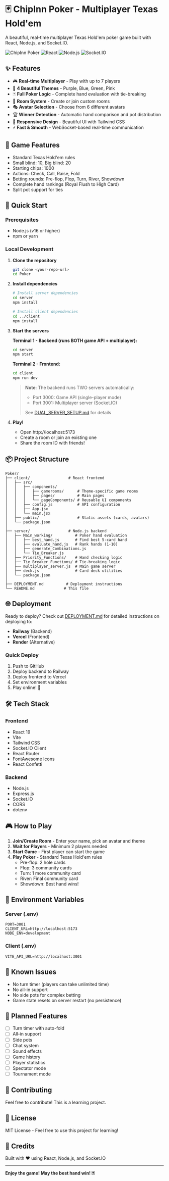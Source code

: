 # 🃏 ChipInn Poker - Multiplayer Texas Hold'em

A beautiful, real-time multiplayer Texas Hold'em poker game built with React, Node.js, and Socket.IO.

![ChipInn Poker](https://img.shields.io/badge/poker-texas%20hold'em-red)
![React](https://img.shields.io/badge/react-19.0.0-blue)
![Node.js](https://img.shields.io/badge/node.js-express-green)
![Socket.IO](https://img.shields.io/badge/socket.io-realtime-yellow)

## ✨ Features

- 🎮 **Real-time Multiplayer** - Play with up to 7 players
- 🎨 **4 Beautiful Themes** - Purple, Blue, Green, Pink
- 🃏 **Full Poker Logic** - Complete hand evaluation with tie-breaking
- 👥 **Room System** - Create or join custom rooms
- 🎭 **Avatar Selection** - Choose from 6 different avatars
- 🏆 **Winner Detection** - Automatic hand comparison and pot distribution
- 📱 **Responsive Design** - Beautiful UI with Tailwind CSS
- ⚡ **Fast & Smooth** - WebSocket-based real-time communication

## 🎯 Game Features

- Standard Texas Hold'em rules
- Small blind: 10, Big blind: 20
- Starting chips: 1000
- Actions: Check, Call, Raise, Fold
- Betting rounds: Pre-flop, Flop, Turn, River, Showdown
- Complete hand rankings (Royal Flush to High Card)
- Split pot support for ties

## 🚀 Quick Start

### Prerequisites

- Node.js (v16 or higher)
- npm or yarn

### Local Development

1. **Clone the repository**
   ```bash
   git clone <your-repo-url>
   cd Poker
   ```

2. **Install dependencies**
   ```bash
   # Install server dependencies
   cd server
   npm install

   # Install client dependencies
   cd ../client
   npm install
   ```

3. **Start the servers**

   **Terminal 1 - Backend (runs BOTH game API + multiplayer):**
   ```bash
   cd server
   npm start
   ```

   **Terminal 2 - Frontend:**
   ```bash
   cd client
   npm run dev
   ```

   > **Note**: The backend runs TWO servers automatically:
   > - Port 3000: Game API (single-player mode)
   > - Port 3001: Multiplayer server (Socket.IO)
   >
   > See [DUAL_SERVER_SETUP.md](./DUAL_SERVER_SETUP.md) for details

4. **Play!**
   - Open http://localhost:5173
   - Create a room or join an existing one
   - Share the room ID with friends!

## 📦 Project Structure

```
Poker/
├── client/                 # React frontend
│   ├── src/
│   │   ├── components/
│   │   │   ├── gamerooms/      # Theme-specific game rooms
│   │   │   ├── pages/          # Main pages
│   │   │   └── pageComponents/ # Reusable UI components
│   │   ├── config.js           # API configuration
│   │   ├── App.jsx
│   │   └── main.jsx
│   ├── public/                 # Static assets (cards, avatars)
│   └── package.json
│
├── server/                 # Node.js backend
│   ├── Main_working/          # Poker hand evaluation
│   │   ├── best_hand.js       # Find best 5-card hand
│   │   ├── evaluate_hand.js   # Rank hands (1-10)
│   │   ├── generate_Combinations.js
│   │   └── Tie_Breaker.js
│   ├── Priority_Functions/    # Hand checking logic
│   ├── Tie_Breaker_Functions/ # Tie-breaking logic
│   ├── multiplayer_server.js  # Main game server
│   ├── deck.js                # Card deck utilities
│   └── package.json
│
├── DEPLOYMENT.md          # Deployment instructions
└── README.md             # This file
```

## 🌐 Deployment

Ready to deploy? Check out [DEPLOYMENT.md](./DEPLOYMENT.md) for detailed instructions on deploying to:

- **Railway** (Backend)
- **Vercel** (Frontend)
- **Render** (Alternative)

### Quick Deploy

1. Push to GitHub
2. Deploy backend to Railway
3. Deploy frontend to Vercel
4. Set environment variables
5. Play online! 🎉

## 🛠️ Tech Stack

### Frontend
- React 19
- Vite
- Tailwind CSS
- Socket.IO Client
- React Router
- FontAwesome Icons
- React Confetti

### Backend
- Node.js
- Express.js
- Socket.IO
- CORS
- dotenv

## 🎮 How to Play

1. **Join/Create Room** - Enter your name, pick an avatar and theme
2. **Wait for Players** - Minimum 2 players needed
3. **Start Game** - First player can start the game
4. **Play Poker** - Standard Texas Hold'em rules
   - Pre-flop: 2 hole cards
   - Flop: 3 community cards
   - Turn: 1 more community card
   - River: Final community card
   - Showdown: Best hand wins!

## 📝 Environment Variables

### Server (.env)
```env
PORT=3001
CLIENT_URL=http://localhost:5173
NODE_ENV=development
```

### Client (.env)
```env
VITE_API_URL=http://localhost:3001
```

## 🐛 Known Issues

- No turn timer (players can take unlimited time)
- No all-in support
- No side pots for complex betting
- Game state resets on server restart (no persistence)

## 🚧 Planned Features

- [ ] Turn timer with auto-fold
- [ ] All-in support
- [ ] Side pots
- [ ] Chat system
- [ ] Sound effects
- [ ] Game history
- [ ] Player statistics
- [ ] Spectator mode
- [ ] Tournament mode

## 🤝 Contributing

Feel free to contribute! This is a learning project.

## 📄 License

MIT License - Feel free to use this project for learning!

## 🎉 Credits

Built with ❤️ using React, Node.js, and Socket.IO

---

**Enjoy the game! May the best hand win! 🃏**
